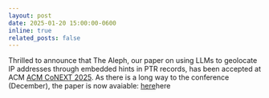 ```yaml
---
layout: post
date: 2025-01-20 15:00:00-0600
inline: true
related_posts: false
---
```


Thrilled to announce that The Aleph, our paper on using LLMs to geolocate IP addresses through embedded hints in PTR records, has been accepted at ACM [ACM CoNEXT 2025](https://conferences.sigcomm.org/co-next/2025/#!/home). As there is a long way to the conference (December), the paper is now avaiable: [here](/assets/pdf/papers/2025-the-aleph.pdf)here